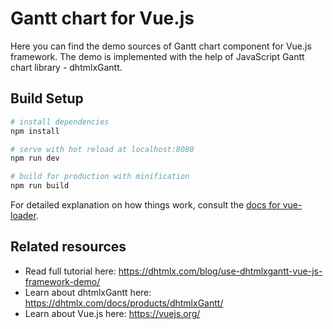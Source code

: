 # Gantt chart for Vue.js 

Here you can find the demo sources of Gantt chart component for Vue.js framework. The demo is implemented with the help of JavaScript Gantt chart library - dhtmlxGantt.

## Build Setup

``` bash
# install dependencies
npm install

# serve with hot reload at localhost:8080
npm run dev

# build for production with minification
npm run build
```

For detailed explanation on how things work, consult the [docs for vue-loader](http://vuejs.github.io/vue-loader).


## Related resources

 - Read full tutorial here: https://dhtmlx.com/blog/use-dhtmlxgantt-vue-js-framework-demo/
 - Learn about dhtmlxGantt here: https://dhtmlx.com/docs/products/dhtmlxGantt/
 - Learn about Vue.js here: https://vuejs.org/
